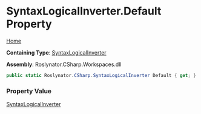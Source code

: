 # SyntaxLogicalInverter\.Default Property

[Home](../../../../README.md)

**Containing Type**: [SyntaxLogicalInverter](../README.md)

**Assembly**: Roslynator\.CSharp\.Workspaces\.dll

```csharp
public static Roslynator.CSharp.SyntaxLogicalInverter Default { get; }
```

### Property Value

[SyntaxLogicalInverter](../README.md)

